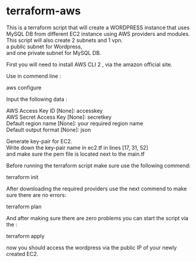 # terraform-aws
This is a terraform script that will create a WORDPRESS instance that uses MySQL DB from different EC2 instance using AWS providers and modules.  
This script will also create 2 subnets and 1 vpn.  
a public subnet for Wordpress,  
and one private subnet for MySQL DB.  

First you will need to install AWS CLI 2 , via the amazon official site.  

Use in commend line :

aws configure 

Input the following data : 

AWS Access Key ID [None]: accesskey  
AWS Secret Access Key [None]: secretkey  
Default region name [None]: your required region name    
Default output format [None]: json  

Generate key-pair for EC2.  
Write down the key-pair name in ec2.tf in lines [17, 31, 52]  
and make sure the pem file is located next to the main.tf


Before running the terraform script make sure use the following commend:   

terraform init  

After downloading the required providers use the next commend to make sure there are no errors:  

terraform plan

And after making sure there are zero problems you can start the script via the :

terraform apply

now you should access the wordpress via the public IP of your newly created EC2.

